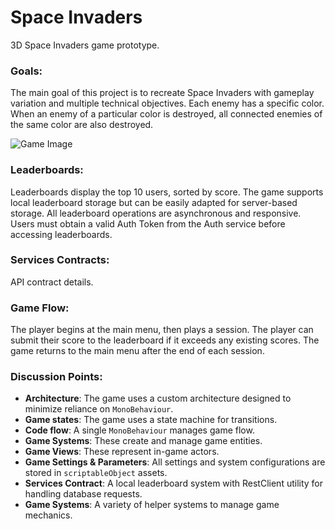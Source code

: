 # Space Invaders
3D Space Invaders game prototype.

### Goals:
The main goal of this project is to recreate Space Invaders with gameplay variation and multiple technical objectives. Each enemy has a specific color. When an enemy of a particular color is destroyed, all connected enemies of the same color are also destroyed.

![Game Image](https://user-images.githubusercontent.com/62396712/125202080-f7b1cc00-e269-11eb-948e-28728ffef289.png)

### Leaderboards:
Leaderboards display the top 10 users, sorted by score. The game supports local leaderboard storage but can be easily adapted for server-based storage. All leaderboard operations are asynchronous and responsive. Users must obtain a valid Auth Token from the Auth service before accessing leaderboards.

### Services Contracts:
API contract details.

### Game Flow:
The player begins at the main menu, then plays a session. The player can submit their score to the leaderboard if it exceeds any existing scores. The game returns to the main menu after the end of each session.

### Discussion Points:
- **Architecture**: The game uses a custom architecture designed to minimize reliance on `MonoBehaviour`.
- **Game states**: The game uses a state machine for transitions.
- **Code flow**: A single `MonoBehaviour` manages game flow.
- **Game Systems**: These create and manage game entities.
- **Game Views**: These represent in-game actors.
- **Game Settings & Parameters**: All settings and system configurations are stored in `scriptableObject` assets.
- **Services Contract**: A local leaderboard system with RestClient utility for handling database requests.
- **Game Systems**: A variety of helper systems to manage game mechanics.

